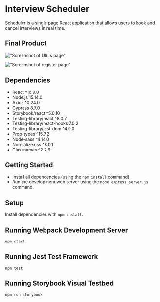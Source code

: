 # Interview Scheduler

Scheduler is a single page React application that allows users to book and cancel interviews in real time.


## Final Product

!["Screenshot of URLs page"](https://github.com/lighthouse-labs/tinyapp/blob/master/docs/urls-page.png)

!["Screenshot of register page"](https://github.com/lighthouse-labs/tinyapp/blob/master/docs/register-page.png)


## Dependencies
- React                       ^16.9.0 
- Node.js                      15.14.0
- Axios                       ^0.24.0
- Cypress                      8.7.0
- Storybook/react             ^5.0.10
- Testing-library/react       ^8.0.7
- Testing-library/react-hooks  7.0.2
- Testing-library/jest-dom    ^4.0.0
- Prop-types                  ^15.7.2
- Node-sass                   ^4.14.0
- Normalize.css               ^8.0.1
- Classnames                  ^2.2.6


## Getting Started

- Install all dependencies (using the `npm install` command).
- Run the development web server using the `node express_server.js` command.

## Setup

Install dependencies with `npm install`.

## Running Webpack Development Server

```sh
npm start
```

## Running Jest Test Framework

```sh
npm test
```

## Running Storybook Visual Testbed

```sh
npm run storybook
```

